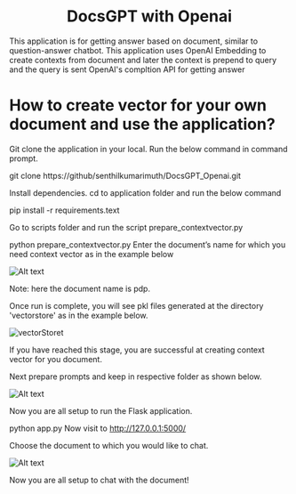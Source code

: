<h1 align="center">
  DocsGPT with Openai
</h1>

This application is for getting answer based on document, similar to question-answer chatbot. This application uses OpenAI Embedding to create contexts from document and later the context is prepend to query and the query is sent OpenAI's compltion API for getting answer

# How to create vector for your own document and use the application?

Git clone the application in your local. Run the below command in command prompt.


git clone https://github/senthilkumarimuth/DocsGPT_Openai.git
 

Install dependencies. cd to application folder and run the below command


pip install -r requirements.text
 

Go to scripts folder and run the script prepare_contextvector.py


python prepare_contextvector.py
Enter the document’s name for which you need context vector as in the example below

![Alt text](/readme_fiels/b3a8d398-f17d-419e-a607-eccb6f3dfcd3.png?raw=true "enter document name")

Note: here the document name is pdp.

Once run is complete, you will see pkl files generated at the directory 'vectorstore' as in the example below.

![vectorStoret](./readme_fiels/vecterstore.png)

If you have reached this stage, you are successful at creating context vector for you document.

Next prepare prompts and keep in respective folder as shown below.

![Alt text](./readme_fiels/56c8dba5-452b-45b9-a9df-6ab5f4e8af3a.png?raw=true "prompt")

Now you are all setup to run the Flask application.


python app.py
Now visit to http://127.0.0.1:5000/ 

Choose the document to which you would like to chat.

![Alt text](./readme_fiels/206d5169-f176-4005-a23a-fa1616db744f.png?raw=true "web ui")

Now you are all setup to chat with the document!

 

